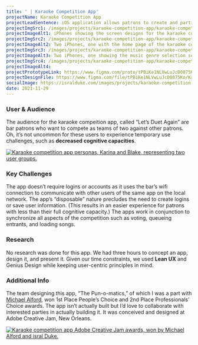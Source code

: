 ```yaml
---
title: ' | Karaoke Competition App'
projectName: Karaoke Competition App
projectLeadSentence: iOS application allows patrons to create and participate in ad hoc karaoke competitions.
projectImgSrc1: /images/projects/karaoke-competition-app/karaoke-competition-app-adobe-creative-jam-winner-michael-alford-isral-duke.jpg
projectImageAlt1: iPhones showing the screen designs for the karaoke competiton app.
projectImgSrc2: /images/projects/karaoke-competition-app/karaoke-competition-app-designed-michael-alford-isral-duke-set-2.png
projectImageAlt2: Two iPhones, one with the home page of the karaoke competition app, and the other phone with the screen to set team name.
projectImgSrc3: /images/projects/karaoke-competition-app/karaoke-competition-app-designed-michael-alford-isral-duke-set-3.png
projectImageAlt3: Two iPhones, one showing the music genre selection screen, and other showing the song selection screen.
projectImgSrc4: /images/projects/karaoke-competition-app/karaoke-competition-app-canvas-designed-isral-duke-michael-alford.jpg
projectImageAlt4:
projectPrototypeLink: https://www.figma.com/proto/tPBiKe1NLVwLuJcD0875Ko/Karaoke-Competition?page-id=0%3A1&node-id=1%3A2&viewport=241%2C48%2C0.25&scaling=scale-down&starting-point-node-id=1%3A2
projectDesignFile: https://www.figma.com/file/tPBiKe1NLVwLuJcD0875Ko/Karaoke-Competition?node-id=0%3A1
socialImage: https://isralduke.com/images/projects/karaoke-competition-app/karaoke-competition-app-adobe-creative-jam-winner-michael-alford-isral-duke.jpg
date: 2021-11-29
---
```

### User & Audience

The audience for the karaoke compeition app, called “Let’s Duet Again” are bar patrons who want to compete as teams of two against other patrons. Oh, it’s not uncommon for these users to experience temporary use challenges, such as **decreased cognitive capacities**.

<a data-fslightbox href="/images/projects/karaoke-competition-app/karaoke-competition-app-personas-isral-duke.png">
    <img alt="Karaoke competition app personas, Karina and Blake, representing two user groups." src="/images/projects/karaoke-competition-app/karaoke-competition-app-personas-isral-duke.png">
</a>

### Key Challenges

The app doesn’t require logins or accounts as it uses the bar’s wifi connection to communicate with other users of the same app on the local network. The app’s “disposable” nature precludes the need to create logins or save user information. (This results in an easier experience for patrons with less than their full cognitive capacity.) The apps work in conjunction to synchronize all aspects of the competition such as voting, queueing entrants, and loading songs.

### Research

No research was done for this app. We had three hours to concept an app, design it, and present it. Given our time constraints, we used **Lean UX** and Genius Design while keeping user-centric principles in mind.

### Additional Info

The team designing this app, “The Pun-o-matics,” of which I was a part with <a href="https://www.michaelalford.com/" target="_blank">Michael Alford</a>, won 1st Place People’s Choice and 2nd Place Professionals’ Choice awards. The app isn’t actually built but I’d love to collaborate with interested parties in actually building it. It was conceived and designed at Adobe Creative Jam, New Orleans.

<a data-fslightbox href="/images/projects/karaoke-competition-app/karaoke-competition-app-adobe-creative-jam-winner-isral-duke-michael-alford.png">
    <img alt="Karaoke competition app Adobe Creative Jam awards, won by Michael Alford and isral Duke." src="/images/projects/karaoke-competition-app/karaoke-competition-app-adobe-creative-jam-winner-isral-duke-michael-alford.png">
</a>

